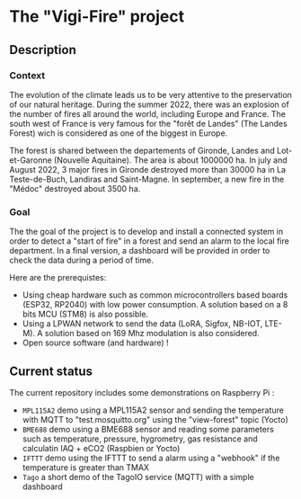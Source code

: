 # The "Vigi-Fire"  project

## Description

### Context

The evolution of the climate leads us to be very attentive to the preservation of our natural heritage. During the
summer 2022, there was an explosion of the number of fires all around the world, including Europe and France. The south west
of France is very famous for the "forêt de Landes" (The Landes Forest) wich is considered as one of the biggest in Europe.

The forest is shared between the departements of Gironde, Landes and Lot-et-Garonne (Nouvelle Aquitaine). The area is about 1000000 ha. In july and August 2022, 3 major fires in Gironde destroyed more than 30000 ha in La Teste-de-Buch, Landiras and Saint-Magne. In september, a new fire in the "Médoc" destroyed about 3500 ha.

### Goal

The the goal of the project is to develop and install a connected system in order to detect a "start of fire" in a forest and send an alarm to the local fire department. In a final version, a dashboard will be provided in order to check the data during a period of time.

Here are the prerequistes:

- Using cheap hardware such as common microcontrollers based boards (ESP32, RP2040) with low power consumption. A solution based on a 8 bits MCU (STM8) is also possible.
- Using a LPWAN network to send the data (LoRA, Sigfox, NB-IOT, LTE-M). A solution based on 169 Mhz modulation is also considered.
- Open source software (and hardware) !

## Current status

The current repository includes some demonstrations on Raspberry Pi :

- ```MPL115A2``` demo using a MPL115A2 sensor and sending the temperature with MQTT to "test.mosquitto.org" using the "view-forest" topic (Yocto)
- ```BME688``` demo using a BME688 sensor and reading  some parameters such as temperature, pressure, hygrometry, gas resistance and calculatin IAQ + eCO2 (Raspbien or Yocto)
- ```IFTTT``` demo using the IFTTT to send a alarm using a "webhook" if the temperature is greater than TMAX
- ```Tago``` a short demo of the TagoIO service (MQTT) with a simple dashboard

